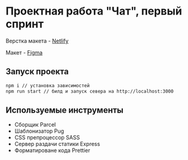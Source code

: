 # Проектная работа "Чат", первый спринт

Верстка макета - [Netlify](https://regal-douhua-304ca2.netlify.app/)

Макет - [Figma](https://www.figma.com/proto/5GchVhrySeELzVpnGOydUQ/Messager?node-id=1%3A2&scaling=contain&page-id=0%3A1)

## Запуск проекта

```sh
npm i // установка зависимостей
npm run start // билд и запуск севера на http://localhost:3000
```

## Используемые инструменты

- Сборщик Parcel
- Шаблонизатор Pug
- CSS препроцессор SASS
- Сервер раздачи статики Express
- Форматироване кода Prettier
